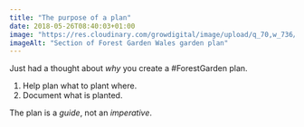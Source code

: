 ```yaml
---
title: "The purpose of a plan"
date: 2018-05-26T08:40:03+01:00
image: "https://res.cloudinary.com/growdigital/image/upload/q_70,w_736/v1544130787/plan-40552328090.png"
imageAlt: "Section of Forest Garden Wales garden plan"
---
```


Just had a thought about _why_ you create a #ForestGarden plan. 

1. Help plan what to plant where.
2. Document what is planted.

The plan is a _guide_, not an _imperative_.
